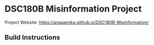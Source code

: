 # DSC180B Misinformation Project
Project Website: https://anaaamika.github.io/DSC180B-Misinformation/

## Build Instructions


